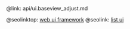 @link: api/ui.baseview_adjust.md

@seolinktop: [web ui framework](https://webix.com)
@seolink: [list ui](https://webix.com/widget/list/)